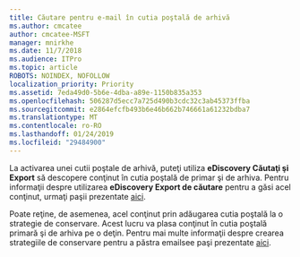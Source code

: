 ```yaml
---
title: Căutare pentru e-mail în cutia poştală de arhivă
ms.author: cmcatee
author: cmcatee-MSFT
manager: mnirkhe
ms.date: 11/7/2018
ms.audience: ITPro
ms.topic: article
ROBOTS: NOINDEX, NOFOLLOW
localization_priority: Priority
ms.assetid: 7eda49d0-5b6e-4dba-a89e-1150b835a353
ms.openlocfilehash: 506287d5ecc7a725d490b3cdc32c3ab45373ffba
ms.sourcegitcommit: e2864efcfb493b6e46b662b746661a61232bdba7
ms.translationtype: MT
ms.contentlocale: ro-RO
ms.lasthandoff: 01/24/2019
ms.locfileid: "29484900"
---
```

La activarea unei cutii poştale de arhivă, puteţi utiliza **eDiscovery Căutaţi şi Export** să descopere conţinut în cutia poştală de primar şi de arhiva. Pentru informaţii despre utilizarea **eDiscovery Export de căutare** pentru a găsi acel conţinut, urmaţi paşii prezentate [aici](https://docs.microsoft.com/en-us/office365/securitycompliance/export-search-results).
  
Poate reţine, de asemenea, acel conţinut prin adăugarea cutia poştală la o strategie de conservare. Acest lucru va plasa conţinut în cutia poştală primară şi de arhiva pe o deţin. Pentru mai multe informaţii despre crearea strategiile de conservare pentru a păstra emailsee paşi prezentate [aici](https://docs.microsoft.com/en-us/Office365/securitycompliance/retention-policies).
  

